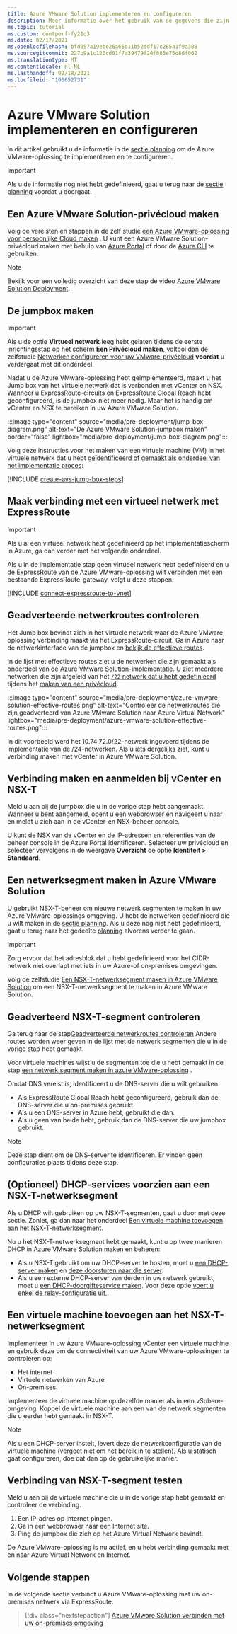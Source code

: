 ```yaml
---
title: Azure VMware Solution implementeren en configureren
description: Meer informatie over het gebruik van de gegevens die zijn verzameld in de plannings fase voor het implementeren en configureren van de privécloud van Azure VMware-oplossing.
ms.topic: tutorial
ms.custom: contperf-fy21q3
ms.date: 02/17/2021
ms.openlocfilehash: bfd057a19ebe26a66d11b52ddf17c285a1f9a308
ms.sourcegitcommit: 227b9a1c120cd01f7a39479f20f883e75d86f062
ms.translationtype: MT
ms.contentlocale: nl-NL
ms.lasthandoff: 02/18/2021
ms.locfileid: "100652731"
---
```

# <a name="deploy-and-configure-azure-vmware-solution"></a>Azure VMware Solution implementeren en configureren

In dit artikel gebruikt u de informatie in de [sectie planning](production-ready-deployment-steps.md) om de Azure VMware-oplossing te implementeren en te configureren. 

>[!IMPORTANT]
>Als u de informatie nog niet hebt gedefinieerd, gaat u terug naar de [sectie planning](production-ready-deployment-steps.md) voordat u doorgaat.


## <a name="create-an-azure-vmware-solution-private-cloud"></a>Een Azure VMware Solution-privécloud maken

Volg de vereisten en stappen in de zelf studie [een Azure VMware-oplossing voor persoonlijke Cloud maken](tutorial-create-private-cloud.md) . U kunt een Azure VMware Solution-privécloud maken met behulp van [Azure Portal](tutorial-create-private-cloud.md#azure-portal) of door de [Azure CLI](tutorial-create-private-cloud.md#azure-cli) te gebruiken.  

>[!NOTE]
>Bekijk voor een volledig overzicht van deze stap de video [Azure VMware Solution Deployment](https://www.youtube.com/embed/gng7JjxgayI).

## <a name="create-the-jump-box"></a>De jumpbox maken

>[!IMPORTANT]
>Als u de optie **Virtueel netwerk** leeg hebt gelaten tijdens de eerste inrichtingsstap op het scherm **Een Privécloud maken**, voltooi dan de zelfstudie [Netwerken configureren voor uw VMware-privécloud](tutorial-configure-networking.md) **voordat** u verdergaat met dit onderdeel.  

Nadat u de Azure VMware-oplossing hebt geïmplementeerd, maakt u het Jump box van het virtuele netwerk dat is verbonden met vCenter en NSX. Wanneer u ExpressRoute-circuits en ExpressRoute Global Reach hebt geconfigureerd, is de jumpbox niet meer nodig.  Maar het is handig om vCenter en NSX te bereiken in uw Azure VMware Solution.  

:::image type="content" source="media/pre-deployment/jump-box-diagram.png" alt-text="De Azure VMware Solution-jumpbox maken" border="false" lightbox="media/pre-deployment/jump-box-diagram.png":::

Volg deze instructies voor het maken van een virtuele machine (VM) in het virtuele netwerk dat u hebt [geïdentificeerd of gemaakt als onderdeel van het implementatie proces](production-ready-deployment-steps.md#attach-virtual-network-to-azure-vmware-solution): 

[!INCLUDE [create-avs-jump-box-steps](includes/create-jump-box-steps.md)]

## <a name="connect-to-a-virtual-network-with-expressroute"></a>Maak verbinding met een virtueel netwerk met ExpressRoute

>[!IMPORTANT]
>Als u al een virtueel netwerk hebt gedefinieerd op het implementatiescherm in Azure, ga dan verder met het volgende onderdeel.

Als u in de implementatie stap geen virtueel netwerk hebt gedefinieerd en u de ExpressRoute van de Azure VMware-oplossing wilt verbinden met een bestaande ExpressRoute-gateway, volgt u deze stappen.

[!INCLUDE [connect-expressroute-to-vnet](includes/connect-expressroute-vnet.md)]

## <a name="verify-network-routes-advertised"></a>Geadverteerde netwerkroutes controleren

Het Jump box bevindt zich in het virtuele netwerk waar de Azure VMware-oplossing verbinding maakt via het ExpressRoute-circuit.  Ga in Azure naar de netwerkinterface van de jumpbox en [bekijk de effectieve routes](../virtual-network/manage-route-table.md#view-effective-routes).

In de lijst met effectieve routes ziet u de netwerken die zijn gemaakt als onderdeel van de Azure VMware Solution-implementatie. U ziet meerdere netwerken die zijn afgeleid van het [ `/22` netwerk dat u hebt gedefinieerd](production-ready-deployment-steps.md#ip-address-segment) tijdens het [maken van een privécloud](#create-an-azure-vmware-solution-private-cloud).  

:::image type="content" source="media/pre-deployment/azure-vmware-solution-effective-routes.png" alt-text="Controleer de netwerkroutes die zijn geadverteerd van Azure VMware Solution naar Azure Virtual Network" lightbox="media/pre-deployment/azure-vmware-solution-effective-routes.png":::

In dit voorbeeld werd het 10.74.72.0/22-netwerk ingevoerd tijdens de implementatie van de /24-netwerken.  Als u iets dergelijks ziet, kunt u verbinding maken met vCenter in Azure VMware Solution.

## <a name="connect-and-sign-in-to-vcenter-and-nsx-t"></a>Verbinding maken en aanmelden bij vCenter en NSX-T

Meld u aan bij de jumpbox die u in de vorige stap hebt aangemaakt. Wanneer u bent aangemeld, opent u een webbrowser en navigeert u naar en meldt u zich aan in de vCenter-en NSX-beheer console.  

U kunt de NSX van de vCenter en de IP-adressen en referenties van de beheer console in de Azure Portal identificeren.  Selecteer uw privécloud en selecteer vervolgens in de weergave **Overzicht** de optie **Identiteit > Standaard**. 

## <a name="create-a-network-segment-on-azure-vmware-solution"></a>Een netwerksegment maken in Azure VMware Solution

U gebruikt NSX-T-beheer om nieuwe netwerk segmenten te maken in uw Azure VMware-oplossings omgeving.  U hebt de netwerken gedefinieerd die u wilt maken in de [sectie planning](production-ready-deployment-steps.md).  Als u deze nog niet hebt gedefinieerd, gaat u terug naar het gedeelte [planning](production-ready-deployment-steps.md) alvorens verder te gaan.

>[!IMPORTANT]
>Zorg ervoor dat het adresblok dat u hebt gedefinieerd voor het CIDR-netwerk niet overlapt met iets in uw Azure-of on-premises omgevingen.  

Volg de zelfstudie [Een NSX-T-netwerksegment maken in Azure VMware Solution](tutorial-nsx-t-network-segment.md) om een NSX-T-netwerksegment te maken in Azure VMware Solution.

## <a name="verify-advertised-nsx-t-segment"></a>Geadverteerd NSX-T-segment controleren

Ga terug naar de stap[Geadverteerde netwerkroutes controleren](#verify-network-routes-advertised) Andere routes worden weer geven in de lijst met de netwerk segmenten die u in de vorige stap hebt gemaakt.  

Voor virtuele machines wijst u de segmenten toe die u hebt gemaakt in de stap [een netwerk segment maken in azure VMware-oplossing](#create-a-network-segment-on-azure-vmware-solution) .  

Omdat DNS vereist is, identificeert u de DNS-server die u wilt gebruiken.  

- Als ExpressRoute Global Reach hebt geconfigureerd, gebruik dan de DNS-server die u on-premises gebruikt.  
- Als u een DNS-server in Azure hebt, gebruikt die dan.  
- Als u geen van beide hebt, gebruik dan de DNS-server die uw jumpbox gebruikt.

>[!NOTE]
>Deze stap dient om de DNS-server te identificeren. Er vinden geen configuraties plaats tijdens deze stap.

## <a name="optional-provide-dhcp-services-to-nsx-t-network-segment"></a>(Optioneel) DHCP-services voorzien aan een NSX-T-netwerksegment

Als u DHCP wilt gebruiken op uw NSX-T-segmenten, gaat u door met deze sectie. Zoniet, ga dan naar het onderdeel [Een virtuele machine toevoegen aan het NSX-T-netwerksegment](#add-a-vm-on-the-nsx-t-network-segment).  

Nu u het NSX-T-netwerksegment hebt gemaakt, kunt u op twee manieren DHCP in Azure VMware Solution maken en beheren:

* Als u NSX-T gebruikt om uw DHCP-server te hosten, moet u [een DHCP-server maken](manage-dhcp.md#create-a-dhcp-server) en [deze doorsturen naar die server](manage-dhcp.md#create-dhcp-relay-service). 
* Als u een externe DHCP-server van derden in uw netwerk gebruikt, moet u [een DHCP-doorgifteservice maken](manage-dhcp.md#create-dhcp-relay-service).  Voor deze optie [voert u enkel de relay-configuratie uit,](manage-dhcp.md#create-dhcp-relay-service).


## <a name="add-a-vm-on-the-nsx-t-network-segment"></a>Een virtuele machine toevoegen aan het NSX-T-netwerksegment

Implementeer in uw Azure VMware-oplossing vCenter een virtuele machine en gebruik deze om de connectiviteit van uw Azure VMware-oplossingen te controleren op:

- Het internet
- Virtuele netwerken van Azure
- On-premises.  

Implementeer de virtuele machine op dezelfde manier als in een vSphere-omgeving.  Koppel de virtuele machine aan een van de netwerk segmenten die u eerder hebt gemaakt in NSX-T.  

>[!NOTE]
>Als u een DHCP-server instelt, levert deze de netwerkconfiguratie van de virtuele machine (vergeet niet om het bereik in te stellen).  Als u statisch gaat configureren, doe dat dan op de gebruikelijke manier.

## <a name="test-the-nsx-t-segment-connectivity"></a>Verbinding van NSX-T-segment testen

Meld u aan bij de virtuele machine die u in de vorige stap hebt gemaakt en controleer de verbinding.

1. Een IP-adres op Internet pingen.
2. Ga in een webbrowser naar een Internet site.
3. Ping de jumpbox die zich op het Azure Virtual Network bevindt.

De Azure VMware-oplossing is nu actief, en u hebt verbinding gemaakt met en naar Azure Virtual Network en Internet.

## <a name="next-steps"></a>Volgende stappen

In de volgende sectie verbindt u Azure VMware-oplossing met uw on-premises netwerk via ExpressRoute.
> [!div class="nextstepaction"]
> [Azure VMware Solution verbinden met uw on-premises omgeving](azure-vmware-solution-on-premises.md)
